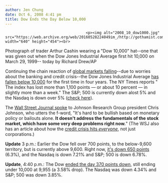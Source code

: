```yaml
---
author: Jen Chung
date: Oct 6, 2008 4:41 pm
title: Dow Ends the Day Below 10,000
---
```


	
										<p><img alt="2008_10_dow1000.jpg" src="https://web.archive.org/web/20160528224049im_/http://gothamist.com/attachments/jen/2008_10_dow1000.jpg" width="640" height="454"><br>
<span class="photo_caption">Photograph of trader Arthur Cashin wearing a &quot;Dow 10,000&quot; hat--one that was given out when the Dow Jones Industrial Average first hit 10,000 on March 29, 1999-- today by Richard Drew/AP</span></p>

<p>Continuing the chain reaction of <a href="https://web.archive.org/web/20160528224049/http://gothamist.com/2008/10/06/global_markets_fall_wall_street_loo.php">global markets falling</a>--due to worries about the banking and credit crisis--the Dow Jones Industrial Average <a href="https://web.archive.org/web/20160528224049/http://www.nytimes.com/2008/10/07/business/07markets.html?hp">has fallen below 10,000</a> for the first time in four years.  The NY Times reports &quot; The index has lost more than 1,100 points &#x2014; or about 10 percent &#x2014; in slightly more than a week.&quot;  The S&amp;P; 500 is currently down alost 5% and the Nasdaq is down over 5% (<a href=" The index has lost more than 1,100 points &#x2014; or about 10 percent &#x2014; in slightly more than a week.">check here</a>).</p>

<p>The <a href="https://web.archive.org/web/20160528224049/http://online.wsj.com/article/SB122328868571207285.html">Wall Street Journal spoke</a> to Johnson Research Group president Chris Johnson, who utters the f-word, &quot;It&apos;s hard to be bullish based on monetary policy or bailouts alone.<strong> It doesn&apos;t address the fundamentals of the stock market, which have some very deep problems right now.</strong>&quot;  (The WSJ also has an article about how the <a href="https://web.archive.org/web/20160528224049/http://online.wsj.com/article/SB122316380777805279.html">credit crisis hits <i>everyone</i></a>, not just corporations.)</p>

<p><b>Update</b> 3 p.m.:  Earlier the Dow fell over 700 points, to the below-9,600 territory, but is currently above 9,600.  Right now, <a href="https://web.archive.org/web/20160528224049/http://www.cnbc.com/id/27051921">it&apos;s down 650 points</a> (6.3%), and the Nasdaq is down 7.21% and S&amp;P; 500 is down 6.78%.</p>

<p><b>Update</b>, 4:40 p.m.: The Dow <a href="https://web.archive.org/web/20160528224049/http://www.cnbc.com/id/27053361">ended the day 370 points down</a>, still ending under 10,000 at 9,955 (a 3.58% drop).  The Nasdaq was down 4.34% and S&amp;P; 500 was down 3.85%.  </p>					
										
									
				